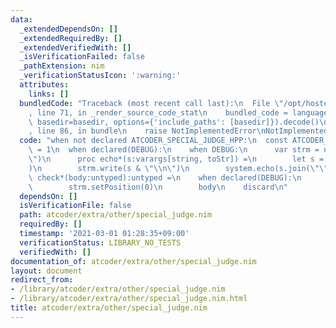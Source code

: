 ```yaml
---
data:
  _extendedDependsOn: []
  _extendedRequiredBy: []
  _extendedVerifiedWith: []
  _isVerificationFailed: false
  _pathExtension: nim
  _verificationStatusIcon: ':warning:'
  attributes:
    links: []
  bundledCode: "Traceback (most recent call last):\n  File \"/opt/hostedtoolcache/Python/3.10.5/x64/lib/python3.10/site-packages/onlinejudge_verify/documentation/build.py\"\
    , line 71, in _render_source_code_stat\n    bundled_code = language.bundle(stat.path,\
    \ basedir=basedir, options={'include_paths': [basedir]}).decode()\n  File \"/opt/hostedtoolcache/Python/3.10.5/x64/lib/python3.10/site-packages/onlinejudge_verify/languages/nim.py\"\
    , line 86, in bundle\n    raise NotImplementedError\nNotImplementedError\n"
  code: "when not declared ATCODER_SPECIAL_JUDGE_HPP:\n  const ATCODER_SPECIAL_JUDGE_HPP*\
    \ = 1\n  when declared(DEBUG):\n    when DEBUG:\n      var strm = newStringStream(\"\
    \")\n      proc echo*(s:varargs[string, toStr]) =\n        let s = s.join(\"\"\
    )\n        strm.write(s & \"\\n\")\n        system.echo(s.join(\"\"))\n  \n  template\
    \ check*(body:untyped):untyped =\n    when declared(DEBUG):\n      when DEBUG:\n\
    \        strm.setPosition(0)\n        body\n    discard\n"
  dependsOn: []
  isVerificationFile: false
  path: atcoder/extra/other/special_judge.nim
  requiredBy: []
  timestamp: '2021-03-01 01:28:35+09:00'
  verificationStatus: LIBRARY_NO_TESTS
  verifiedWith: []
documentation_of: atcoder/extra/other/special_judge.nim
layout: document
redirect_from:
- /library/atcoder/extra/other/special_judge.nim
- /library/atcoder/extra/other/special_judge.nim.html
title: atcoder/extra/other/special_judge.nim
---
```

